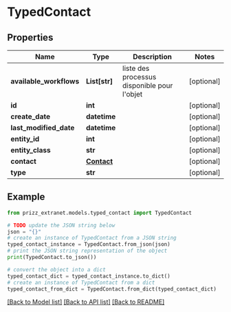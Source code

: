 # TypedContact


## Properties

Name | Type | Description | Notes
------------ | ------------- | ------------- | -------------
**available_workflows** | **List[str]** | liste des processus disponible pour l&#39;objet | [optional] 
**id** | **int** |  | [optional] 
**create_date** | **datetime** |  | [optional] 
**last_modified_date** | **datetime** |  | [optional] 
**entity_id** | **int** |  | [optional] 
**entity_class** | **str** |  | [optional] 
**contact** | [**Contact**](Contact.md) |  | [optional] 
**type** | **str** |  | [optional] 

## Example

```python
from prizz_extranet.models.typed_contact import TypedContact

# TODO update the JSON string below
json = "{}"
# create an instance of TypedContact from a JSON string
typed_contact_instance = TypedContact.from_json(json)
# print the JSON string representation of the object
print(TypedContact.to_json())

# convert the object into a dict
typed_contact_dict = typed_contact_instance.to_dict()
# create an instance of TypedContact from a dict
typed_contact_from_dict = TypedContact.from_dict(typed_contact_dict)
```
[[Back to Model list]](../README.md#documentation-for-models) [[Back to API list]](../README.md#documentation-for-api-endpoints) [[Back to README]](../README.md)



